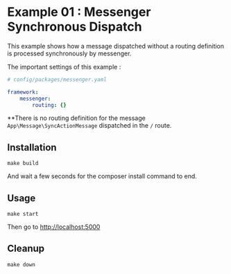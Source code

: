 # Example 01 : Messenger Synchronous Dispatch

This example shows how a message dispatched without a routing definition is processed synchronously by messenger.

The important settings of this example :

```yaml
# config/packages/messenger.yaml

framework:
    messenger:
        routing: {}
```

**There is no routing definition for the message `App\Message\SyncActionMessage` dispatched in the `/` route.

## Installation

```shell script
make build
```

And wait a few seconds for the composer install command to end.

## Usage

```shell script
make start
```

Then go to [http://localhost:5000](http://localhost:5000)

## Cleanup

```shell script
make down
```